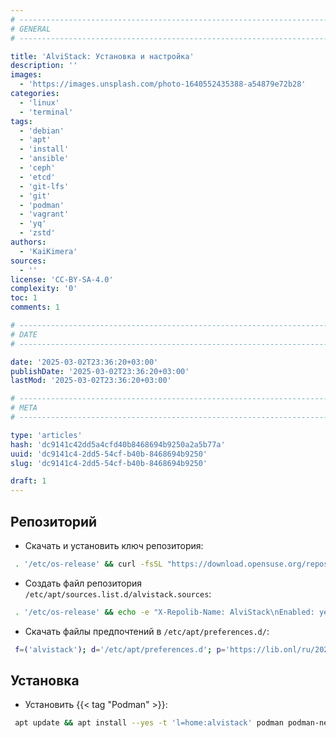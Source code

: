 ```yaml
---
# -------------------------------------------------------------------------------------------------------------------- #
# GENERAL
# -------------------------------------------------------------------------------------------------------------------- #

title: 'AlviStack: Установка и настройка'
description: ''
images:
  - 'https://images.unsplash.com/photo-1640552435388-a54879e72b28'
categories:
  - 'linux'
  - 'terminal'
tags:
  - 'debian'
  - 'apt'
  - 'install'
  - 'ansible'
  - 'ceph'
  - 'etcd'
  - 'git-lfs'
  - 'git'
  - 'podman'
  - 'vagrant'
  - 'yq'
  - 'zstd'
authors:
  - 'KaiKimera'
sources:
  - ''
license: 'CC-BY-SA-4.0'
complexity: '0'
toc: 1
comments: 1

# -------------------------------------------------------------------------------------------------------------------- #
# DATE
# -------------------------------------------------------------------------------------------------------------------- #

date: '2025-03-02T23:36:20+03:00'
publishDate: '2025-03-02T23:36:20+03:00'
lastMod: '2025-03-02T23:36:20+03:00'

# -------------------------------------------------------------------------------------------------------------------- #
# META
# -------------------------------------------------------------------------------------------------------------------- #

type: 'articles'
hash: 'dc9141c42dd5a4cfd40b8468694b9250a2a5b77a'
uuid: 'dc9141c4-2dd5-54cf-b40b-8468694b9250'
slug: 'dc9141c4-2dd5-54cf-b40b-8468694b9250'

draft: 1
---
```




<!--more-->

## Репозиторий

- Скачать и установить ключ репозитория:

```bash
 . '/etc/os-release' && curl -fsSL "https://download.opensuse.org/repositories/home:alvistack/Debian_${VERSION_ID}/Release.key" | gpg --dearmor -o '/etc/apt/keyrings/alvistack.gpg'
```

- Создать файл репозитория `/etc/apt/sources.list.d/alvistack.sources`:

```bash
 . '/etc/os-release' && echo -e "X-Repolib-Name: AlviStack\nEnabled: yes\nTypes: deb\nURIs: https://download.opensuse.org/repositories/home:/alvistack/Debian_${VERSION_ID}\nSuites: /\nSigned-By: /etc/apt/keyrings/alvistack.gpg"| tee '/etc/apt/sources.list.d/alvistack.sources' > '/dev/null'
```

- Скачать файлы предпочтений в `/etc/apt/preferences.d/`:

```bash
 f=('alvistack'); d='/etc/apt/preferences.d'; p='https://lib.onl/ru/2025/03/dc9141c4-2dd5-54cf-b40b-8468694b9250'; for i in "${f[@]}"; do curl -fsSLo "${d}/${i}.pref" "${p}/${i}.pref"; done
```

## Установка

- Установить {{< tag "Podman" >}}:

```bash
 apt update && apt install --yes -t 'l=home:alvistack' podman podman-netavark podman-compose
```
